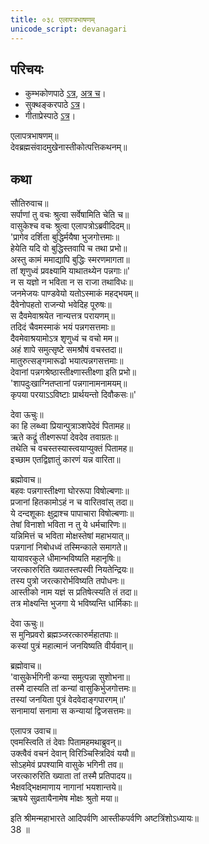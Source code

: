 ```yaml
---
title: ०३८ एलापत्रभाषणम्
unicode_script: devanagari
---
```


## परिचयः
- कुम्भकोणपाठे [ऽत्र](https://archive.org/details/mahAbhArata-kumbhakoNam/page/n369), [अत्र च](https://sanskritdocuments.org/mirrors/mahabharata/mbhK/mahabharata-k-01-sa.html)।
- सुक्थङ्करपाठे [ऽत्र](http://bombay.indology.info/mahabharata/text/UD/MBh01.txt)।
- गीताप्रेस्पाठे [ऽत्र](https://archive.org/stream/mahabharata01ramauoft#page/564/mode/2up)।

एलापत्रभाषणम्॥  
देवब्रह्मसंवादमुखेनास्तीकोत्पत्तिकथनम्॥  

## कथा


सौतिरुवाच॥  
सर्पाणां तु वचः श्रुत्वा सर्वेषामिति चेति च॥  
वासुकेश्च वचः श्रुत्वा एलापत्रोऽब्रवीदिदम्॥  
'प्रागेव दर्शिता बुद्धिर्मयैषा भुजगोत्तमाः॥  
हेयेति यदि वो बुद्धिस्तवापि च तथा प्रभो॥  
अस्तु कामं ममाद्यापि बुद्धिः स्मरणमागता॥  
तां शृणुध्वं प्रवक्ष्यामि याथातथ्येन पन्नगाः॥'  
न स यज्ञो न भविता न स राजा तथाविधः॥  
जनमेजयः पाण्डवेयो यतोऽस्माकं महद्भयम्॥  
दैवेनोपहतो राजन्यो भवेदिह पूरुषः॥  
स दैवमेवाश्रयेत नान्यत्तत्र परायणम्॥  
तदिदं चैवमस्माकं भयं पन्नगसत्तमाः॥  
दैवमेवाश्रयामोऽत्र शृणुध्वं च वचो मम॥  
अहं शापे समुत्सृष्टे समश्रौषं वचस्तदा॥  
मातुरुत्सङ्गमारूढो भयात्पन्नगसत्तमाः॥  
देवानां पन्नगश्रेष्ठास्तीक्ष्णास्तीक्ष्णा इति प्रभो॥  
'शापदुःखाग्नितप्तानां पन्नगानामनामयम्॥  
कृपया परयाऽऽविष्टाः प्रार्थयन्तो दिवौकसः॥'  

देवा ऊचुः॥  
का हि लब्ध्वा प्रियान्पुत्राञ्शपेदेवं पितामह॥  
ऋते कद्रूं तीक्ष्णरूपां देवदेव तवाग्रतः॥  
तथेति च वचस्तस्यास्त्वयाप्युक्तं पितामह॥  
इच्छाम एतद्विज्ञातुं कारणं यन्न वारिता॥  

ब्रह्मोवाच॥  
बहवः पन्नगास्तीक्ष्णा घोररूपा विषोल्बणाः॥  
प्रजानां हितकामोऽहं न च वारितवांस् तदा॥  
ये दन्दशूकाः क्षुद्राश्च पापाचारा विषोल्बणाः॥  
तेषां विनाशो भविता न तु ये धर्मचारिणः॥  
यन्निमित्तं च भविता मोक्षस्तेषां महाभयात्॥  
पन्नगानां निबोधध्वं तस्मिन्काले समागते॥  
यायावरकुले धीमान्भविष्यति महानृषिः॥  
जरत्कारुरिति ख्यातस्तपस्वी नियतेन्द्रियः॥  
तस्य पुत्रो जरत्कारोर्भविष्यति तपोधनः॥  
आस्तीको नाम यज्ञं स प्रतिषेत्स्यति तं तदा॥  
तत्र मोक्ष्यन्ति भुजगा ये भविष्यन्ति धार्मिकाः॥  

देवा ऊचुः॥  
स मुनिप्रवरो ब्रह्मञ्जरत्कारुर्महातपाः॥  
कस्यां पुत्रं महात्मानं जनयिष्यति वीर्यवान्॥  

ब्रह्मोवाच॥  
'वासुकेर्भगिनी कन्या समुत्पन्ना सुशोभना॥  
तस्मै दास्यति तां कन्यां वासुकिर्भुजगोत्तमः॥  
तस्यां जनयिता पुत्रं वेदवेदाङ्गपारगम्॥'  
सनामायां सनामा स कन्यायां द्विजसत्तमः॥  

एलापत्र उवाच॥  
एवमस्त्विति तं देवाः पितामहमथाब्रुवन्॥  
उक्त्वैवं वचनं देवान् विरिञ्चिस्त्रिदिवं ययौ॥  
सोऽहमेवं प्रपश्यामि वासुके भगिनी तव॥  
जरत्कारुरिति ख्याता तां तस्मै प्रतिपादय॥  
भैक्षवद्भिक्षमाणाय नागानां भयशान्तये॥  
ऋषये सुव्रतायैनामेष मोक्षः श्रुतो मया॥  

इति श्रीमन्महाभारते आदिपर्वणि आस्तीकपर्वणि अष्टत्रिंशोऽध्यायः॥  
38 ॥  
